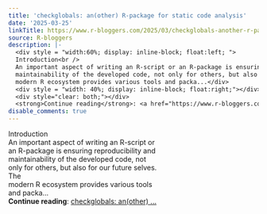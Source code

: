 ```yaml
---
title: 'checkglobals: an(other) R-package for static code analysis'
date: '2025-03-25'
linkTitle: https://www.r-bloggers.com/2025/03/checkglobals-another-r-package-for-static-code-analysis/
source: R-bloggers
description: |-
  <div style = "width:60%; display: inline-block; float:left; ">
  Introduction<br />
  An important aspect of writing an R-script or an R-package is ensuring reproducibility and<br />
  maintainability of the developed code, not only for others, but also for our future selves. The<br />
  modern R ecosystem provides various tools and packa...</div>
  <div style = "width: 40%; display: inline-block; float:right;"></div>
  <div style="clear: both;"></div>
  <strong>Continue reading</strong>: <a href="https://www.r-bloggers.com/2025/03/checkglobals-another-r-package-for-static-code-analysis/">checkglobals: an(other)  ...
disable_comments: true
---
```

<div style = "width:60%; display: inline-block; float:left; ">
Introduction<br />
An important aspect of writing an R-script or an R-package is ensuring reproducibility and<br />
maintainability of the developed code, not only for others, but also for our future selves. The<br />
modern R ecosystem provides various tools and packa...</div>
<div style = "width: 40%; display: inline-block; float:right;"></div>
<div style="clear: both;"></div>
<strong>Continue reading</strong>: <a href="https://www.r-bloggers.com/2025/03/checkglobals-another-r-package-for-static-code-analysis/">checkglobals: an(other)  ...